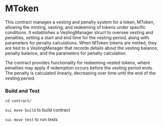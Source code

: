 # MToken

This contract manages a vesting and penalty system for a token, MToken, allowing the minting, vesting, and redeeming of tokens under specific conditions. It establishes a VestingManager struct to oversee vesting and penalties, setting a start and end time for the vesting period, along with parameters for penalty calculations. When MToken tokens are minted, they are tied to a VestingManager that records details about the vesting balance, penalty balance, and the parameters for penalty calculation.

The contract provides functionality for redeeming vested tokens, where penalties may apply if redemption occurs before the vesting period ends. The penalty is calculated linearly, decreasing over time until the end of the vesting period.


### Build and Test

`cd contract/`

`sui move build` to build contract

`sui move test` to run tests
